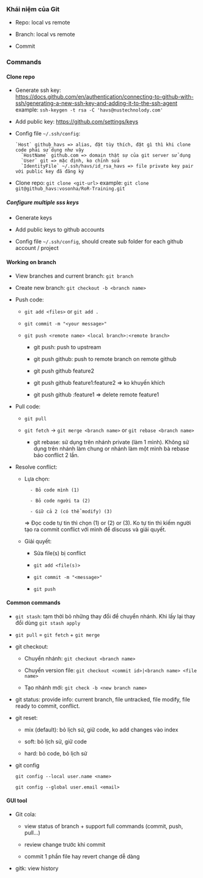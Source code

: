 ### Khái niệm của Git

- Repo: local vs remote

- Branch: local vs remote

- Commit


### Commands

#### Clone repo

- Generate ssh key: https://docs.github.com/en/authentication/connecting-to-github-with-ssh/generating-a-new-ssh-key-and-adding-it-to-the-ssh-agent
example: `ssh-keygen -t rsa -C 'havs@nustechnolody.com'`

- Add public key: https://github.com/settings/keys

- Config file `~/.ssh/config`:

  ```
  `Host` github_havs => alias, đặt tùy thích, đặt gì thì khi clone code phải sử dụng như vậy
    `HostName` github.com => domain thật sự của git server sử dụng
    `User` git => mặc định, ko chỉnh sửa
    `IdentityFile` ~/.ssh/havs/id_rsa_havs => file private key pair với public key đã đăng ký
  ```

- Clone repo: `git clone <git-url>`
example: `git clone git@github_havs:vosonha/RoR-Training.git`

##### Configure multiple sss keys

- Generate keys

- Add public keys to github accounts

- Config file `~/.ssh/config`, should create sub folder for each github account / project

#### Working on branch

- View branches and current branch: `git branch`

- Create new branch: `git checkout -b <branch name>`

- Push code:

    + `git add <files>` or `git add .`

    + `git commit -m "<your message>"`

    + `git push <remote name> <local branch>:<remote branch>`

        + git push: push to upstream

        + git push github: push to remote branch on remote github

        + git push github feature2

        + git push github feature1:feature2 => ko khuyến khích

        + git push github :feature1 => delete remote feature1

- Pull code:

    - `git pull`

    - `git fetch` -> `git merge <branch name>` or `git rebase <branch name>`

        + git rebase: sử  dụng trên nhánh private (làm 1 mình). Không sử dụng trên nhánh làm chung or nhánh làm một mình bà rebase báo conflict 2 lần.

- Resolve conflict:
    - Lựa chọn:

            - Bỏ code mình (1)

            - Bỏ code người ta (2)

            - Giữ cả 2 (có thể modify) (3)

        => Đọc code tự tin thì chọn (1) or (2) or (3). Ko tự tin thì kiếm người tạo ra commit conflict với mình để discuss và giải quyết.

    - Giải quyết:

        - Sửa file(s) bị conflict

        - `git add <file(s)>`

        - `git commit -m "<message>"`

        - `git push`

#### Common commands

- `git stash`: tạm thời bỏ những thay đổi để chuyển nhánh. Khi lấy lại thay đổi dùng `git stash apply`

- `git pull` = `git fetch` + `git merge`

- git checkout:

    - Chuyển nhánh: `git checkout <branch name>`

    - Chuyển version file: `git checkout <commit id>|<branch name> <file name>`

    - Tạo nhánh mới: `git check -b <new branch name>`

- git status: provide info: current branch, file untracked, file modify, file ready to commit, conflict.

- git reset:

    - mix (default): bỏ lịch sử, giữ code, ko add changes vào index

    - soft: bỏ lịch sử, giữ code

    - hard: bỏ code, bỏ lịch sử

- git config

  `git config --local user.name <name>`

  `git config --global user.email <email>`

#### GUI tool

- Git cola:

  + view status of branch + support full commands (commit, push, pull...)

  + review change trước khi commit

  + commit 1 phần file hay revert change dễ dàng

- gitk: view history
